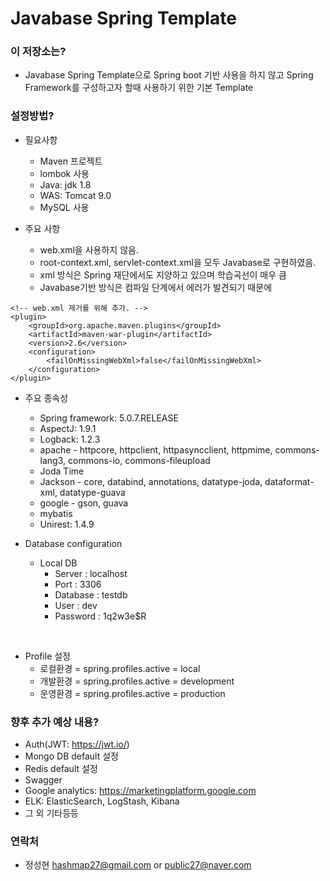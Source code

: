 # Javabase Spring Template #


### 이 저장소는? ###

* Javabase Spring Template으로 Spring boot 기반 사용을 하지 않고 Spring Framework를 구성하고자 할때 사용하기 위한 기본 Template


### 설정방법? ###

* 필요사항
    * Maven 프로젝트
    * lombok 사용
    * Java: jdk 1.8
    * WAS: Tomcat 9.0
    * MySQL 사용

* 주요 사항
    * web.xml을 사용하지 않음.
    * root-context.xml, servlet-context.xml을 모두 Javabase로 구현하였음.
    * xml 방식은 Spring 재단에서도 지양하고 있으며 학습곡선이 매우 큼
    * Javabase기반 방식은 컴파일 단계에서 에러가 발견되기 때문에

```
<!-- web.xml 제거를 위해 추가. -->
<plugin>
    <groupId>org.apache.maven.plugins</groupId>
    <artifactId>maven-war-plugin</artifactId>
    <version>2.6</version>
    <configuration>
        <failOnMissingWebXml>false</failOnMissingWebXml>
    </configuration>
</plugin>
```

* 주요 종속성
    * Spring framework: 5.0.7.RELEASE
    * AspectJ: 1.9.1
    * Logback: 1.2.3
    * apache - httpcore, httpclient, httpasyncclient, httpmime, commons-lang3, commons-io, commons-fileupload
    * Joda Time
    * Jackson - core, databind, annotations, datatype-joda, dataformat-xml, datatype-guava
    * google - gson, guava
    * mybatis
    * Unirest: 1.4.9

* Database configuration
    * Local DB
        * Server : localhost
        * Port : 3306
        * Database : testdb
        * User : dev
        * Password : 1q2w3e$R

<br />

* Profile 설정
    * 로컬환경 = spring.profiles.active = local
    * 개발환경 = spring.profiles.active = development
    * 운영환경 = spring.profiles.active = production

### 향후 추가 예상 내용? ###
* Auth(JWT: https://jwt.io/)
* Mongo DB default 설정
* Redis default 설정
* Swagger
* Google analytics: https://marketingplatform.google.com
* ELK: ElasticSearch, LogStash, Kibana
* 그 외 기타등등

### 연락처 ###

* 정성현 <hashmap27@gmail.com> or <public27@naver.com>
